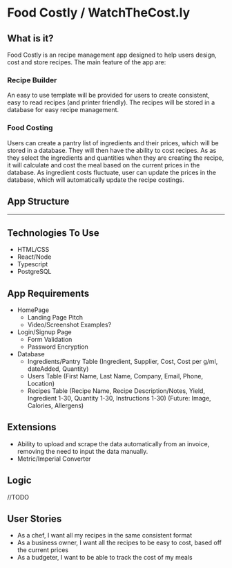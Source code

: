 # Food Costly / WatchTheCost.ly

## **What is it?**

Food Costly is an recipe management app designed to help users design, cost and store recipes. The main feature of the app are:

### **Recipe Builder**

An easy to use template will be provided for users to create consistent, easy to read recipes (and printer friendly). The recipes will be stored in a database for easy recipe management.

### **Food Costing**

Users can create a pantry list of ingredients and their prices, which will be stored in a database. They will then have the ability to cost recipes. As as they select the ingredients and quantities when they are creating the recipe, it will calculate and cost the meal based on the current prices in the database. As ingredient costs fluctuate, user can update the prices in the database, which will automatically update the recipe costings.

## **App Structure**

---

## Technologies To Use

-   HTML/CSS
-   React/Node
-   Typescript
-   PostgreSQL

## App Requirements

-   HomePage
    -   Landing Page Pitch
    -   Video/Screenshot Examples?
-   Login/Signup Page
    -   Form Validation
    -   Password Encryption
-   Database
    -   Ingredients/Pantry Table (Ingredient, Supplier, Cost, Cost per g/ml, dateAdded, Quantity)
    -   Users Table (First Name, Last Name, Company, Email, Phone, Location)
    -   Recipes Table (Recipe Name, Recipe Description/Notes, Yield, Ingredient 1-30, Quantity 1-30, Instructions 1-30) (Future: Image, Calories, Allergens)

## Extensions

-   Ability to upload and scrape the data automatically from an invoice, removing the need to input the data manually.
-   Metric/Imperial Converter

## Logic

//TODO

## User Stories

-   As a chef, I want all my recipes in the same consistent format
-   As a business owner, I want all the recipes to be easy to cost, based off the current prices
-   As a budgeter, I want to be able to track the cost of my meals
